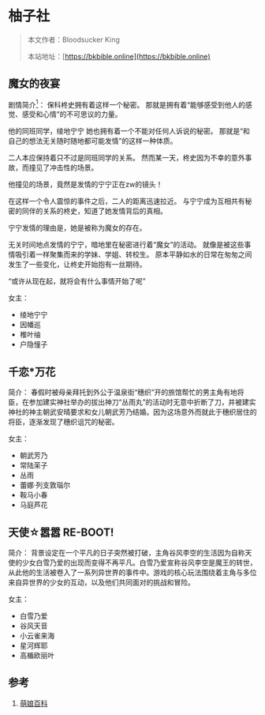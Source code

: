 # 柚子社

> 本文作者：Bloodsucker King
>
> 本站地址：[https://bkbible.online](https://bkbible.online)

## 魔女的夜宴
剧情简介[<sup>1</sup>](#refer-anchor-1)：
保科柊史拥有着这样一个秘密。
那就是拥有着“能够感受到他人的感觉、感受和心情”的不可思议的力量。

他的同班同学，绫地宁宁
她也拥有着一个不能对任何人诉说的秘密。
那就是“和自己的想法无关随时随地都可能发情”的这样一种体质。

二人本应保持着只不过是同班同学的关系。
然而某一天，柊史因为不幸的意外事故，而撞见了冲击性的场景。

他撞见的场景，竟然是发情的宁宁正在zw的镜头！

在这样一个令人震惊的事件之后，二人的距离迅速拉近。
与宁宁成为互相共有秘密的同伴的关系的柊史，知道了她发情背后的真相。

宁宁发情的理由是，她是被称为魔女的存在。

无关时间地点发情的宁宁，暗地里在秘密进行着“魔女”的活动。
就像是被这些事情吸引着一样聚集而来的学妹、学姐、转校生。
原本平静如水的日常在匆匆之间发生了一些变化，让柊史开始抱有一丝期待。

“或许从现在起，就将会有什么事情开始了呢”

女主：
- 绫地宁宁
- 因幡巡
- 椎叶䌷
- 户隐憧子

## 千恋*万花
简介：
春假时被母亲拜托到外公于温泉街“穗织”开的旅馆帮忙的男主角有地将臣，在参加建实神社举办的拔出神刀“丛雨丸”的活动时无意中折断了刀，并被建实神社的神主朝武安晴要求和女儿朝武芳乃结婚。因为这场意外而就此于穗织居住的将臣，逐渐发现了穗织诅咒的秘密。

女主：
- 朝武芳乃
- 常陆茉子
- 丛雨
- 蕾娜·列支敦瑙尔
- 鞍马小春
- 马庭芦花

## 天使☆嚣嚣 RE-BOOT!
简介：
背景设定在一个平凡的日子突然被打破，主角谷风李空的生活因为自称天使的少女白雪乃爱的出现而变得不再平凡。白雪乃爱宣称谷风李空是魔王的转世，从此他的生活被卷入了一系列异世界的事件中。游戏的核心玩法围绕着主角与多位来自异世界的少女的互动，以及他们共同面对的挑战和冒险。

女主：
- 白雪乃爱
- 谷风天音
- 小云雀来海
- 星河辉耶
- 高楯欧丽叶


## 参考
<a id="refer-anchor-1"></a>
1. [萌娘百科](https://mzh.moegirl.org.cn/%E9%AD%94%E5%A5%B3%E7%9A%84%E5%A4%9C%E5%AE%B4)